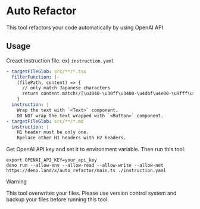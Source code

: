 # Auto Refactor

This tool refactors your code automatically by using OpenAI API.

## Usage

Creaet instruction file. ex) `instruction.yaml`

```yaml
- targetFileGlob: src/**/*.tsx
  filterFunction: |-
    (filePath, content) => {
      // only match Japanese characters
      return content.match(/[\u3040-\u30ff\u3400-\u4dbf\u4e00-\u9fff\uf900-\ufaff]/);
    }
  instruction: |
    Wrap the text with `<Text>` component.
    DO NOT wrap the text wrapped with `<Button>` component.
- targetFileGlob: src/**/*.md
  instruction: |
    H1 header must be only one.
    Rpelace other H1 headers with H2 headers.
```

Get OpenAI API key and set it to environment variable.
Then run this tool.

```console
export OPENAI_API_KEY=your_api_key
deno run --allow-env --allow-read --allow-write --allow-net https://deno.land/x/auto_refactor/main.ts ./instruction.yaml
```

> [!WARNING]
> This tool overwrites your files. Please use version control system
> and backup your files before running this tool.
